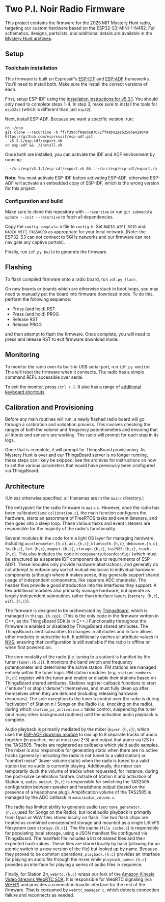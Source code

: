 # Two P.I. Noir Radio Firmware

This project contains the firmware for the 2025 MIT Mystery Hunt radio,
targeting our custom hardware based on the ESP32-S3-MINI-1-N4R2. Full
schematics, designs, partslists, and additional details are available in the
[Mystery Hunt archives][].

## Setup

### Toolchain installation

This firmware is built on Espressif's [ESP-IDF][] and [ESP-ADF][] frameworks.
You'll need to install both. Make sure the install the correct versions of each.

First, setup ESP-IDF using the [installation instructions for v5.3.1][ESP-IDF
install]. You should only need to complete steps 1-4. In step 3, make sure to
install the tools for `esp32s3` (which is different than just `esp32`).

Next, install ESP-ADF. Because we want a specific version, run:

```
cd ~/esp
git clone --recursive -b ff7f39dcf0a0da87671ff4ab422eb258be429049 https://github.com/espressif/esp-adf.git
. v5.3.1/esp-idf/export.sh
cd esp-adf && ./install.sh
```

Once both are installed, you can activate the IDF and ADF environment by
running:

```
. ~/src/esp/v5.3.1/esp-idf/export.sh && . ~/src/esp/esp-adf/export.sh
```

**Note**: You must activate ESP-IDF before activating ESP-ADF, otherwise ESP-ADF
will activate an embedded copy of ESP-IDF, which is the wrong version for this
project.

### Configuration and build

Make sure to clone this repository with `--recursive` or run `git submodule
update --init --recursive` to fetch all dependencies.

Copy the `config.template.h` file to `config.h`. Set `RADIO_WIFI_SSID` and
`RADIO_WIFI_PASSWORD` as appropriate for your local network. (Note: the ESP32-S3
can not connect to 5GHz networks and our firmware can not navigate any captive
portals).

Finally, run `idf.py build` to generate the firmware.

## Flashing

To flash compiled firmware onto a radio board, run `idf.py flash`.

On new boards or boards which are otherwise stuck in boot loops, you may need to
manually put the board into firmware download mode. To do this, perform the
following sequence:

* Press (and hold) RST
* Press (and hold) PROG
* Release RST
* Release PROG

and then attempt to flash the firmware. Once complete, you will need to press
and release RST to exit firmware download mode.

## Monitoring

To monitor the radio over its built-in USB serial port, run `idf.py monitor`.
This will reset the firmware when it connects. The radio has a simple command
REPL accessible over serial.

To exit the monitor, press `Ctrl + ]`. It also has a range of [additional
keyboard shortcuts][ESP-IDF monitor].

## Calibration and Provisioning

Before any main routines will run, a newly flashed radio board will go through a calibration and validation process. This involves checking the ranges of both the volume and frequency potentiometers and ensuring that all inputs and sensors are working. The radio will prompt for each step in its logs.

Once that is complete, it will prompt for ThingsBoard provisioning. As Mystery Hunt is over and our ThingsBoard server is no longer running, these steps can likely be skipped; see the archives for instructions on how to set the various parameters that would have previously been configured via ThingsBoard.

## Architecture

(Unless otherwise specified, all filenames are in the `main/` directory.)

The entrypoint for the radio firmware is `main.c`. However, once the radio has been calibrated (see `calibration.c`), the main function configures the hardware, starts an assortment of FreeRTOS tasks and event listeners, and then goes into a sleep loop. These various tasks and event listeners are responsible for the majority of the radio's functionality.

Several modules in the code form a light OS layer for managing hardware, including `accelerometer.{h,c}`, `adc.{h,c}`, `bluetooth.{h,c}`, `debounce.{h,c}`, `fm.{h,c}`, `led.{h,c}`, `magnet.{h,c}`, `storage.{h,c}`, `tas2505.{h,c}`, `touch.{h,c}`. This also includes the code in `components/boardconfig/` (which must be structured as a separate IDF component due to requirements of ESP-ADF). These modules only provide hardware abstractions, and generally do not attempt to enforce any sort of mutual exclusion to individual hardware components (although where it makes sense, they generally support shared usage of independent components, like separate ADC channels). The header files provide a good introduction into the interfaces they support. A few additional modules also primarily manage hardware, but operate as largely independent subroutines rather than interface layers (`battery.{h,c}`, `wifi.{h,c}`).

The firmware is designed to be orchestrated by [ThingsBoard][], which is managed in `things.{h,cpp}`. (This is the only code in the firmware written in C++, as the ThingsBoard SDK is in C++.) Functionality throughout the firmware is enabled or disabled by ThingsBoard shared attributes. The ThingsBoard client subscribes to changes in attributes and in turn allows other modules to subscribe to it. It additionally caches all attribute values in [NVS][], ensuring that configuration is still available if the radio is offline or when first powered on.

The core modality of the radio (i.e. tuning to a station) is handled by the tuner (`tuner.{h,c}`). It monitors the band switch and frequency potentiometer and determines the active station. FM stations are managed entirely within the tuner logic. PM station modules (e.g. `station_numbers.{h,c}`) register with the tuner and enable or disable their stations based on ThingsBoard shared attributes. Stations register callback functions to start ("entune") or stop ("detune") themselves, and must fully clean up after themselves when they are detuned (including releasing hardware resources). The sole exception to the tuner's control over the radio is during "activation" of Station π / Songs on the Radio (i.e. knocking on the radio), during which `station_pi_activation.c` takes control, suspending the tuner (and many other background routines) until the activation audio playback is complete.

Audio playback is primarily mediated by the mixer (`mixer.{h,c}`), which uses the [ESP-ADF downmix module][] to mix up to 8 separate tracks of audio together (in practice, we at most use 2-3) and output that audio via I2S to the TAS2505. Tracks are registered as callbacks which yield audio samples. The mixer is also responsible for generating static when there are no active tracks (generally indicating the radio is not tuned to a valid station) or "comfort noise" (lower volume static) when the radio is tuned to a valid station but no audio is currently playing. Additionally, the mixer can temporarily duck the volume of tracks when requested, for instance, during the post-solve celebration fanfare. Outside of Station π and activation of Station π, `audio_output.{h,c}` is responsible for switching the TAS2505 configuration between speaker and headphone output (based on the presence of a headphone plug). Amplification volume of the TAS2505 is managed by the ADC callback in `main/audio_volume.c`.

The radio has limited ability to generate audio (see `tone_generator.{h,c}`,used for Songs on the Radio), but local audio playback is primarily from Opus or WAV files stored locally on flash. The two flash chips are treated as combined concatenated storage and mounted as a single LittleFS filesystem (see `storage.{h,c}`). The file cache (`file_cache.c`) is responsible for populating local storage, using a JSON manifest file configured via ThingsBoard. The manifest file includes a list of named files and their expected hash values. These files are stored locally by hash (allowing for an atomic switch to a new version of the file) but looked up by name. Because they proved to be common operations, `playback.{h,c}` provides an interface for playing an audio file through the mixer while `playback_queue.{h,c}` provides an interface for playing a series of audio files in sequence.

Finally, for Station 2π, `webrtc.{h,c}` wraps our fork of the [Amazon Kinesis Video Streams WebRTC SDK][]. It is responsible for WebRTC signaling (via [WHEP][]) and provides a connection handle interface for the rest of the firmware. That is consumed by `webrtc_manager.c`, which detects connection failure and reconnects as needed.

[Mystery Hunt archives]: https://puzzles.mit.edu/2025/extras/radio
[ESP-IDF]: https://docs.espressif.com/projects/esp-idf/en/v5.3.1/esp32s3/index.html
[ESP-ADF]: https://docs.espressif.com/projects/esp-adf/en/latest/
[ESP-IDF install]: https://docs.espressif.com/projects/esp-idf/en/v5.3.1/esp32/get-started/linux-macos-setup.html
[ESP-IDF monitor]: https://docs.espressif.com/projects/esp-idf/en/stable/esp32/api-guides/tools/idf-monitor.html
[ESP-ADF downmix module]: https://docs.espressif.com/projects/esp-adf/en/latest/api-reference/audio-processing/downmix.html
[ThingsBoard]: https://thingsboard.io/
[NVS]: https://docs.espressif.com/projects/esp-idf/en/stable/esp32s3/api-reference/storage/nvs_flash.html
[Amazon Kinesis Video Streams WebRTC SDK]: https://github.com/mitmh2025/amazon-kinesis-video-streams-webrtc-sdk-c
[WHEP]: https://www.ietf.org/archive/id/draft-murillo-whep-03.html